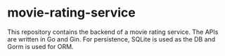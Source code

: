 # movie-rating-service
This repository contains the backend of a movie rating service. The APIs are written in Go and Gin. For persistence, SQLite is used as the DB and Gorm is used for ORM.
